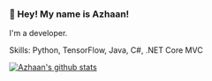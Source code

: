 ### 👋 Hey! My name is Azhaan!

I'm a developer.

Skills: Python, TensorFlow, Java, C#, .NET Core MVC

[![Azhaan's github stats](https://github-readme-stats.vercel.app/api?username=azh412)](https://github.com/anuraghazra/github-readme-stats)
